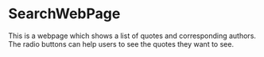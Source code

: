 # SearchWebPage
This is a webpage which shows a list of quotes and corresponding authors. The radio buttons can help users to see the quotes they want to see.
